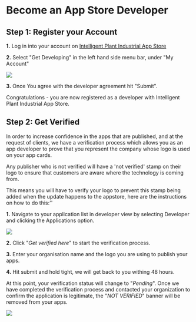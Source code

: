 # Become an App Store Developer

## Step 1: Register your Account

**1.** Log in into your account on [Intelligent Plant Industrial App
Store](https://appstore.intelligentplant.com/)

**2.** Select "Get Developing" in the left hand side menu bar, under "My
Account"

![](/dev/1_appdev.png)

**3.** Once You agree with the developer agreement hit "Submit".

Congratulations - you are now registered as a developer with Intelligent
Plant Industrial App Store.

## Step 2: Get Verified

In order to increase confidence in the apps that are published, and at
the request of clients, we have a verification process which allows you
as an app developer to prove that you represent the company whose logo
is used on your app cards.

Any publisher who is not verified will have a 'not verified' stamp on
their logo to ensure that customers are aware where the technology is
coming from.

This means you will have to verify your logo to prevent this stamp being
added when the update happens to the appstore, here are the instructions
on how to do this:''

**1.** Navigate to your application list in developer view by selecting
Developer and clicking the Applications option.

![](/dev/appstore_verified_selectapps.gif)

**2.** Click "*Get verified here*" to start the verification process.

**3.** Enter your organisation name and the logo you are using to
publish your apps.

**4.** Hit submit and hold tight, we will get back to you withing 48
hours.

At this point, your verification status will change to "*Pending*". Once
we have completed the verification process and contacted your
organization to confirm the application is legitimate, the "*NOT
VERIFIED*" banner will be removed from your apps.

![](/dev/appstore_verified_submit.gif)
